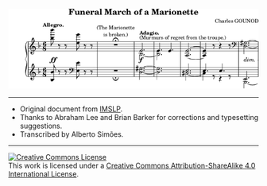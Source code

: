 
![Incipit](incipit.png)

------

   * Original document from [IMSLP](http://burrito.whatbox.ca:15263/imglnks/usimg/4/41/IMSLP62420-PMLP05016-Gounod-FuMarchMarionette.pdf).
   * Thanks to Abraham Lee and Brian Barker for corrections and typesetting suggestions.
   * Transcribed by Alberto Simões.
 
--------

<a rel="license" href="http://creativecommons.org/licenses/by-sa/4.0/"><img alt="Creative Commons License" style="border-width:0" src="https://i.creativecommons.org/l/by-sa/4.0/88x31.png" /></a><br />This work is licensed under a <a rel="license" href="http://creativecommons.org/licenses/by-sa/4.0/">Creative Commons Attribution-ShareAlike 4.0 International License</a>.

